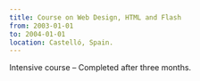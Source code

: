 ```yaml
---
title: Course on Web Design, HTML and Flash
from: 2003-01-01
to: 2004-01-01
location: Castelló, Spain.
---
```

Intensive course – Completed after three months.
